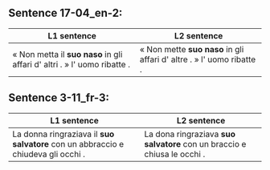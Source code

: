 
## Sentence 17-04_en-2:


L1 sentence | L2 sentence
--- | ---
« Non metta il  **suo**   **naso**  in gli affari d' altri . » l' uomo ribatte . | « Non mette  **suo**   **naso**  in gli affari d' altre . » l' uomo ribatte .



## Sentence 3-11_fr-3:


L1 sentence | L2 sentence
--- | ---
La donna ringraziava il  **suo**   **salvatore**  con un abbraccio e chiudeva gli occhi . | La dona ringraziava  **suo**   **salvatore**  con un braccio e chiusa le occhi .


